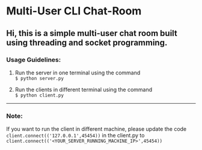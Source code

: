 # Multi-User CLI Chat-Room
Hi, this is a simple multi-user chat room built using threading and socket programming.
---
### Usage Guidelines:
1. Run the server in one terminal using the command   
```$ python server.py```  
 
2. Run the clients in different terminal using the command   
```$ python client.py```

---
### Note:
If you want to run the client in different machine, please update the code ``` client.connect(('127.0.0.1',45454))``` in the client.py to ```client.connect(('<YOUR_SERVER_RUNNING_MACHINE_IP>',45454))```
